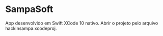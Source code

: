 # SampaSoft

App desenvolvido em Swift XCode 10 nativo.
Abrir o projeto pelo arquivo hackinsampa.xcodeproj.
